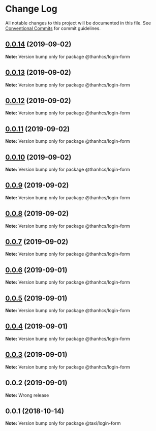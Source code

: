 # Change Log

All notable changes to this project will be documented in this file.
See [Conventional Commits](https://conventionalcommits.org) for commit guidelines.

## [0.0.14](https://github.com/thanhcs/LernaSetup/compare/@thanhcs/login-form@0.0.13...@thanhcs/login-form@0.0.14) (2019-09-02)

**Note:** Version bump only for package @thanhcs/login-form





## [0.0.13](https://github.com/thanhcs/LernaSetup/compare/@thanhcs/login-form@0.0.12...@thanhcs/login-form@0.0.13) (2019-09-02)

**Note:** Version bump only for package @thanhcs/login-form





## [0.0.12](https://github.com/thanhcs/LernaSetup/compare/@thanhcs/login-form@0.0.11...@thanhcs/login-form@0.0.12) (2019-09-02)

**Note:** Version bump only for package @thanhcs/login-form





## [0.0.11](https://github.com/thanhcs/LernaSetup/compare/@thanhcs/login-form@0.0.10...@thanhcs/login-form@0.0.11) (2019-09-02)

**Note:** Version bump only for package @thanhcs/login-form





## [0.0.10](https://github.com/thanhcs/LernaSetup/compare/@thanhcs/login-form@0.0.9...@thanhcs/login-form@0.0.10) (2019-09-02)

**Note:** Version bump only for package @thanhcs/login-form





## [0.0.9](https://github.com/thanhcs/LernaSetup/compare/@thanhcs/login-form@0.0.8...@thanhcs/login-form@0.0.9) (2019-09-02)

**Note:** Version bump only for package @thanhcs/login-form





## [0.0.8](https://github.com/thanhcs/LernaSetup/compare/@thanhcs/login-form@0.0.7...@thanhcs/login-form@0.0.8) (2019-09-02)

**Note:** Version bump only for package @thanhcs/login-form





## [0.0.7](https://github.com/thanhcs/LernaSetup/compare/@thanhcs/login-form@0.0.6...@thanhcs/login-form@0.0.7) (2019-09-02)

**Note:** Version bump only for package @thanhcs/login-form





## [0.0.6](https://github.com/thanhcs/LernaSetup/compare/@thanhcs/login-form@0.0.5...@thanhcs/login-form@0.0.6) (2019-09-01)

**Note:** Version bump only for package @thanhcs/login-form





## [0.0.5](https://github.com/thanhcs/LernaSetup/compare/@thanhcs/login-form@0.0.4...@thanhcs/login-form@0.0.5) (2019-09-01)

**Note:** Version bump only for package @thanhcs/login-form





## [0.0.4](https://github.com/thanhcs/LernaSetup/compare/@thanhcs/login-form@0.0.3...@thanhcs/login-form@0.0.4) (2019-09-01)

**Note:** Version bump only for package @thanhcs/login-form





## [0.0.3](https://github.com/thanhcs/LernaSetup/compare/@thanhcs/login-form@0.0.2...@thanhcs/login-form@0.0.3) (2019-09-01)

**Note:** Version bump only for package @thanhcs/login-form





## 0.0.2 (2019-09-01)

**Note:** Wrong release

<a name="0.0.1"></a>

## 0.0.1 (2018-10-14)

**Note:** Version bump only for package @taxi/login-form
